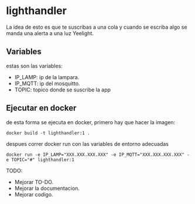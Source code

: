 # lighthandler

La idea de esto es que te suscribas a una cola y cuando se escriba algo se manda una alerta a una luz Yeelight.


## Variables

estas son las variables:

- IP_LAMP: ip de la lampara.
- IP_MQTT: ip del mosquitto.
- TOPIC: topico donde se suscribe la app

## Ejecutar en docker

de esta forma se ejecuta en docker, primero hay que hacer la imagen:
```
docker build -t lighthandler:1 .
```

despues correr docker run con las variables de entorno adecuadas
```
docker run -e IP_LAMP="XXX.XXX.XXX.XXX" -e IP_MQTT="XXX.XXX.XXX.XXX" -e TOPIC="#" lighthandler:1
```


TODO:
- Mejorar TO-DO.
- Mejorar la documentacion.
- Mejorar codigo.

